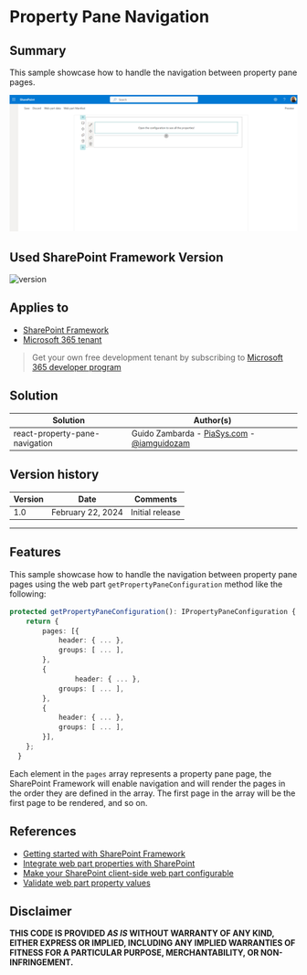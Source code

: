# Property Pane Navigation

## Summary

This sample showcase how to handle the navigation between property pane pages.

![Property pane navigation in action](../assets/navigation_in_action.gif)

## Used SharePoint Framework Version

![version](https://img.shields.io/badge/version-1.18.2-green.svg)

## Applies to

- [SharePoint Framework](https://aka.ms/spfx)
- [Microsoft 365 tenant](https://docs.microsoft.com/en-us/sharepoint/dev/spfx/set-up-your-developer-tenant)

> Get your own free development tenant by subscribing to [Microsoft 365 developer program](http://aka.ms/o365devprogram)

## Solution

| Solution    | Author(s)                                               |
| ----------- | ------------------------------------------------------- |
| react-property-pane-navigation | Guido Zambarda - [PiaSys.com](https://www.piasys.com/) - [@iamguidozam](https://twitter.com/iamguidozam) |

## Version history

| Version | Date             | Comments        |
| ------- | ---------------- | --------------- |
| 1.0     | February 22, 2024 | Initial release |


---


## Features

This sample showcase how to handle the navigation between property pane pages using the web part `getPropertyPaneConfiguration` method like the following:

```ts
protected getPropertyPaneConfiguration(): IPropertyPaneConfiguration {
	return {
		pages: [{
			header: { ... },
			groups: [ ... ],
		},
  		{
    			header: { ... },
			groups: [ ... ],
		},
		{
			header: { ... },
			groups: [ ... ],
		}],
	};
  }
```

Each element in the `pages` array represents a property pane page, the SharePoint Framework will enable navigation and will render the pages in the order they are defined in the array. The first page in the array will be the first page to be rendered, and so on.

## References

- [Getting started with SharePoint Framework](https://docs.microsoft.com/en-us/sharepoint/dev/spfx/set-up-your-developer-tenant)
- [Integrate web part properties with SharePoint](https://learn.microsoft.com/en-us/sharepoint/dev/spfx/web-parts/guidance/integrate-web-part-properties-with-sharepoint)
- [Make your SharePoint client-side web part configurable](https://learn.microsoft.com/en-us/sharepoint/dev/spfx/web-parts/basics/integrate-with-property-pane)
- [Validate web part property values](https://learn.microsoft.com/en-us/sharepoint/dev/spfx/web-parts/guidance/validate-web-part-property-values)

## Disclaimer

**THIS CODE IS PROVIDED _AS IS_ WITHOUT WARRANTY OF ANY KIND, EITHER EXPRESS OR IMPLIED, INCLUDING ANY IMPLIED WARRANTIES OF FITNESS FOR A PARTICULAR PURPOSE, MERCHANTABILITY, OR NON-INFRINGEMENT.**
